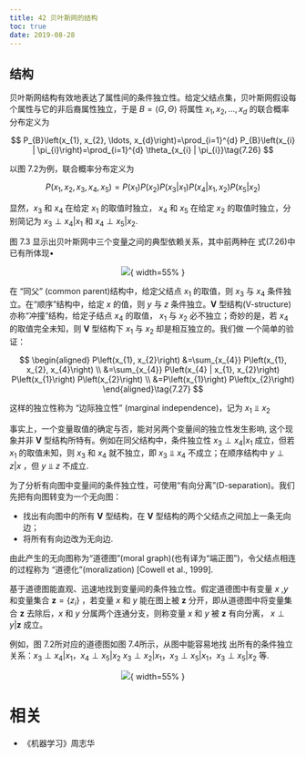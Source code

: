 ```yaml
---
title: 42 贝叶斯网的结构
toc: true
date: 2019-08-28
---
```


## 结构

贝叶斯网结构有效地表达了属性间的条件独立性。给定父结点集，贝叶斯网假设每个属性与它的非后裔属性独立，于是 $B=\langle G, \Theta\rangle$ 将属性 $x_{1}, x_{2}, \dots, x_{d}$ 的联合概率分布定义为

$$
P_{B}\left(x_{1}, x_{2}, \ldots, x_{d}\right)=\prod_{i=1}^{d} P_{B}\left(x_{i} | \pi_{i}\right)=\prod_{i=1}^{d} \theta_{x_{i} | \pi_{i}}\tag{7.26}
$$

以图 7.2为例，联合概率分布定义为

$$
P\left(x_{1}, x_{2}, x_{3}, x_{4}, x_{5}\right)=P\left(x_{1}\right) P\left(x_{2}\right) P\left(x_{3} | x_{1}\right) P\left(x_{4} | x_{1}, x_{2}\right) P\left(x_{5} | x_{2}\right)
$$


显然，$x_3$ 和 $x_4$ 在给定 $x_1$ 的取值时独立， $x_4$ 和 $x_5$ 在给定 $x_2$ 的取值时独立，分别简记为 $x_3\perp x_4 | x_1$ 和 $x_4\perp x_5 | x_2$.

图 7.3 显示出贝叶斯网中三个变量之间的典型依赖关系，其中前两种在 式(7.26)中已有所体现•

<center>

![](http://images.iterate.site/blog/image/180628/lFEKa52KcD.png?imageslim){ width=55% }

</center>



在 “同父” (common parent)结构中，给定父结点 $x_1$ 的取值，则 $x_3$ 与 $x_4$  条件独立。在“顺序”结构中，给定 $x$ 的值，则 $y$ 与 $z$ 条件独立。$\mathbf{V}$ 型结构(V-structure)亦称“冲撞”结构，给定子结点 $x_4$ 的取值， $x_1$ 与 $x_2$ 必不独立；奇妙的是，若 $x_4$ 的取值完全未知，则 $\mathbf{V}$ 型结构下 $x_1$ 与 $x_2$ 却是相互独立的。我们做 一个简单的验证：

$$
\begin{aligned} P\left(x_{1}, x_{2}\right) &=\sum_{x_{4}} P\left(x_{1}, x_{2}, x_{4}\right) \\ &=\sum_{x_{4}} P\left(x_{4} | x_{1}, x_{2}\right) P\left(x_{1}\right) P\left(x_{2}\right) \\ &=P\left(x_{1}\right) P\left(x_{2}\right) \end{aligned}\tag{7.27}
$$


这样的独立性称为 “边际独立性” (marginal independence)，记为 $x_{1} \Perp x_{2}$

事实上，一个变量取值的确定与否，能对另两个变量间的独立性发生影响, 这个现象并非 $\mathbf{V}$ 型结构所特有。例如在同父结构中，条件独立性 $x_3\perp x_4 | x_1$ 成立，但若 $x_1$ 的取值未知，则 $x_3$ 和 $x_4$ 就不独立，即  $x_3 \Perp x_4$ 不成立；在顺序结构中  $y\perp z | x$ ，但 $y \Perp z$ 不成立.


为了分析有向图中变量间的条件独立性，可使用“有向分离”(D-separation)。我们先把有向图转变为一个无向图：

- 找出有向图中的所有 $\mathbf{V}$ 型结构，在 $\mathbf{V}$ 型结构的两个父结点之间加上一条无向边；
- 将所有有向边改为无向边.


由此产生的无向图称为“道德图”(moral graph)(也有译为“端正图”)，令父结点相连的过程称为 “道德化”(moralization) [Cowell et al., 1999].

基于道德图能直观、迅速地找到变量间的条件独立性。假定道德图中有变量 $x$ ,$y$ 和变量集合 $\mathbf{z}=\left\{z_{i}\right\}$ ，若变量 $x$ 和 $y$ 能在图上被 $\mathbf{z}$ 分开，即从道德图中将变量集合 $\mathbf{z}$ 去除后，$x$ 和 $y$ 分属两个连通分支，则称变量 $x$ 和 $y$ 被 $\mathbf{z}$ 有向分离， $x \perp y | \mathbf{z}$ 成立。

例如，图 7.2所对应的道德图如图 7.4所示，从图中能容易地找 出所有的条件独立关系：$x_3\perp x_4 | x_1$，$x_4\perp x_5 | x_2$ $x_3\perp x_2 | x_1$，$x_3\perp x_5 | x_1$，$x_3\perp x_5 | x_2$ 等.

<center>

![](http://images.iterate.site/blog/image/180628/Emac6J8EFm.png?imageslim){ width=55% }


</center>





# 相关

- 《机器学习》周志华
